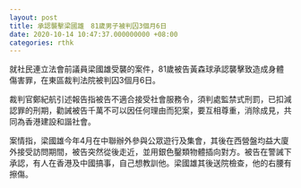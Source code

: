 ```yaml
---
layout: post
title: 承認襲擊梁國雄　81歲男子被判囚3個月6日
date: 2020-10-14 10:47:37.000000000 +08:00
categories: rthk
---
```


就社民連立法會前議員梁國雄受襲的案件，81歲被告黃森球承認襲擊致造成身體傷害罪，在東區裁判法院被判囚3個月6日。

裁判官鄭紀航引述報告指被告不適合接受社會服務令，須判處監禁式刑罰，已扣減認罪的刑期，勸誡被告千萬不可以因任何理由而犯案，要互相尊重，消除成見，共同為香港建設和諧社會。

案情指，梁國雄今年4月在中聯辦外參與公眾遊行及集會，其後在西營盤均益大廈外接受訪問期間，被告突然從後走近，並用銀色鑿類物體插向對方。被告在警誡下承認，有人在香港及中國搞事，自己想教訓他。梁國雄其後送院檢查，他的右腰有擦傷。
